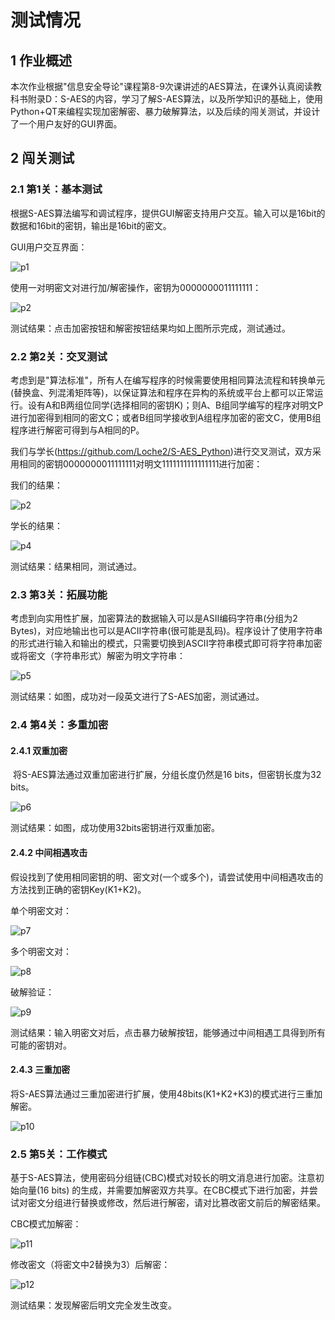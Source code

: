 # 测试情况

## 1 作业概述

本次作业根据"信息安全导论"课程第8-9次课讲述的AES算法，在课外认真阅读教科书附录D：S-AES的内容，学习了解S-AES算法，以及所学知识的基础上，使用Python+QT来编程实现加密解密、暴力破解算法，以及后续的闯关测试，并设计了一个用户友好的GUI界面。

## 2 闯关测试

### 2.1 第1关：**基本测试**

​       根据S-AES算法编写和调试程序，提供GUI解密支持用户交互。输入可以是16bit的数据和16bit的密钥，输出是16bit的密文。

GUI用户交互界面：

![p1](pic/p1.png)

使用一对明密文对进行加/解密操作，密钥为0000000011111111：

![p2](pic/p2.png)

测试结果：点击加密按钮和解密按钮结果均如上图所示完成，测试通过。

### 2.2 第2关：交叉测试

​	考虑到是"算法标准"，所有人在编写程序的时候需要使用相同算法流程和转换单元(替换盒、列混淆矩阵等)，以保证算法和程序在异构的系统或平台上都可以正常运行。设有A和B两组位同学(选择相同的密钥K)；则A、B组同学编写的程序对明文P进行加密得到相同的密文C；或者B组同学接收到A组程序加密的密文C，使用B组程序进行解密可得到与A相同的P。

 我们与学长(https://github.com/Loche2/S-AES_Python)进行交叉测试，双方采用相同的密钥0000000011111111对明文1111111111111111进行加密：

我们的结果：

![p2](pic/p3.png)

学长的结果：

![p4](pic/p4.png)

测试结果：结果相同，测试通过。

### 2.3 第3关：拓展功能

考虑到向实用性扩展，加密算法的数据输入可以是ASII编码字符串(分组为2 Bytes)，对应地输出也可以是ACII字符串(很可能是乱码)。程序设计了使用字符串的形式进行输入和输出的模式，只需要切换到ASCII字符串模式即可将字符串加密或将密文（字符串形式）解密为明文字符串：

![p5](pic/p5.png)

测试结果：如图，成功对一段英文进行了S-AES加密，测试通过。

### 2.4 第4关：多重加密

#### 2.4.1 双重加密

​	将S-AES算法通过双重加密进行扩展，分组长度仍然是16 bits，但密钥长度为32 bits。

![p6](pic/p6.png)

测试结果：如图，成功使用32bits密钥进行双重加密。

#### 2.4.2 中间相遇攻击

​	假设找到了使用相同密钥的明、密文对(一个或多个)，请尝试使用中间相遇攻击的方法找到正确的密钥Key(K1+K2)。

单个明密文对：

![p7](pic/p7.png)

多个明密文对：

![p8](pic/p8.png)

破解验证：

![p9](pic/p9.png)

测试结果：输入明密文对后，点击暴力破解按钮，能够通过中间相遇工具得到所有可能的密钥对。

#### 2.4.3 三重加密

​	将S-AES算法通过三重加密进行扩展，使用48bits(K1+K2+K3)的模式进行三重加解密。

![p10](pic/p10.png)

### 2.5 第5关：工作模式

基于S-AES算法，使用密码分组链(CBC)模式对较长的明文消息进行加密。注意初始向量(16 bits) 的生成，并需要加解密双方共享。在CBC模式下进行加密，并尝试对密文分组进行替换或修改，然后进行解密，请对比篡改密文前后的解密结果。

CBC模式加解密：

![p11](pic/p10.png)

修改密文（将密文中2替换为3）后解密：

![p12](pic/p10.png)

测试结果：发现解密后明文完全发生改变。
